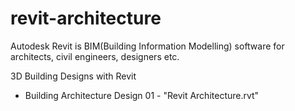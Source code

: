 # revit-architecture
Autodesk Revit is BIM(Building Information Modelling) software for architects, civil engineers, designers etc.

3D Building Designs with Revit
 - Building Architecture Design 01 - "Revit Architecture.rvt"
